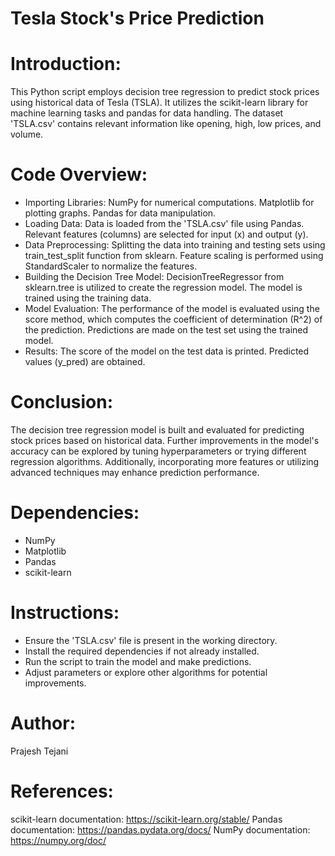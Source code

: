 # Tesla Stock's Price Prediction

# Introduction:
This Python script employs decision tree regression to predict stock prices using historical data of Tesla (TSLA). It utilizes the scikit-learn library for machine learning tasks and pandas for data handling. The dataset 'TSLA.csv' contains relevant information like opening, high, low prices, and volume.

# Code Overview:
  - Importing Libraries:
      NumPy for numerical computations.
      Matplotlib for plotting graphs.
      Pandas for data manipulation.
  - Loading Data:
      Data is loaded from the 'TSLA.csv' file using Pandas.
      Relevant features (columns) are selected for input (x) and output (y).
  - Data Preprocessing:
      Splitting the data into training and testing sets using train_test_split function from sklearn.
      Feature scaling is performed using StandardScaler to normalize the features.
  - Building the Decision Tree Model:
      DecisionTreeRegressor from sklearn.tree is utilized to create the regression model.
      The model is trained using the training data.
  - Model Evaluation:
      The performance of the model is evaluated using the score method, which computes the coefficient of determination (R^2) of the prediction.
      Predictions are made on the test set using the trained model.
  - Results:
      The score of the model on the test data is printed.
      Predicted values (y_pred) are obtained.

# Conclusion:
The decision tree regression model is built and evaluated for predicting stock prices based on historical data. Further improvements in the model's accuracy can be explored by tuning hyperparameters or trying different regression algorithms. Additionally, incorporating more features or utilizing advanced techniques may enhance prediction performance.
# Dependencies:
 - NumPy
 - Matplotlib
 - Pandas
 - scikit-learn
# Instructions:
 - Ensure the 'TSLA.csv' file is present in the working directory.
 - Install the required dependencies if not already installed.
 - Run the script to train the model and make predictions.
 - Adjust parameters or explore other algorithms for potential improvements.
# Author:
Prajesh Tejani

# References:
scikit-learn documentation: https://scikit-learn.org/stable/
Pandas documentation: https://pandas.pydata.org/docs/
NumPy documentation: https://numpy.org/doc/
      
